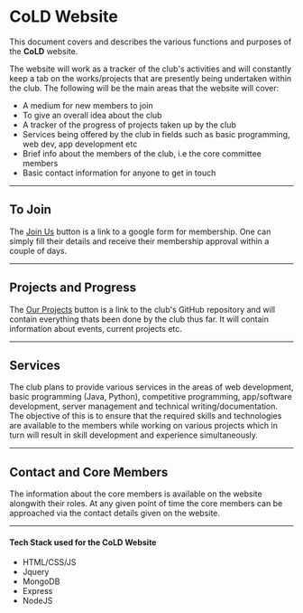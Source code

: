 # **CoLD Website**
This document covers and describes the various functions and purposes of the **CoLD** website.<br>

The website will work as a tracker of the club's activities and will constantly keep a tab on the works/projects that are presently being undertaken within the club. The following will be the main areas that the website will cover:

* A medium for new members to join
* To give an overall idea about the club
* A tracker of the progress of projects taken up by the club
* Services being offered by the club in fields such as basic programming, web dev, app development etc
* Brief info about the members of the club, i.e the core committee members
* Basic contact information for anyone to get in touch

***
## To Join

The [Join Us](https://docs.google.com/forms/d/e/1FAIpQLSe763-pHHXFPQyo7MzlrN63zf0p2M--lsMmLNmnki4GdsHZew/viewform) button is a link to a google form for membership. One can simply fill their details and receive their membership approval within a couple of days.

---
## Projects and Progress

The [ Our Projects](https://github.com/CoLDorg) button is a link to the club's GitHub repository and will contain everything thats been done by the club thus far. It will contain information about events, current projects etc.


---
## Services
The club plans to provide various services in the areas of web development, basic programming (Java, Python), competitive programming, app/software development, server management and technical writing/documentation. The objective of this is to ensure that the required skills and technologies are available to the members while working on various projects which in turn will result in skill development and experience simultaneously.


---

## Contact and Core Members
The information about the core members is available on the website alongwith their roles. At any given point of time the core members can be approached via the contact details given on the website.


***

#### Tech Stack used for the **CoLD** Website

* HTML/CSS/JS
* Jquery
* MongoDB
* Express
* NodeJS

